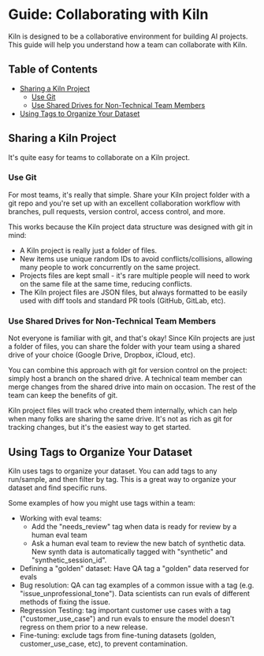 # Guide: Collaborating with Kiln

Kiln is designed to be a collaborative environment for building AI projects. This guide will help you understand how a team can collaborate with Kiln.

## Table of Contents

- [Sharing a Kiln Project](#sharing-a-kiln-project)
  - [Use Git](#use-git)
  - [Use Shared Drives for Non-Technical Team Members](#use-shared-drives-for-non-technical-team-members)
- [Using Tags to Organize Your Dataset](#using-tags-to-organize-your-dataset)

## Sharing a Kiln Project

It's quite easy for teams to collaborate on a Kiln project.

### Use Git

For most teams, it's really that simple. Share your Kiln project folder with a git repo and you're set up with an excellent collaboration workflow with branches, pull requests, version control, access control, and more.

This works because the Kiln project data structure was designed with git in mind:

- A Kiln project is really just a folder of files.
- New items use unique random IDs to avoid conflicts/collisions, allowing many people to work concurrently on the same project.
- Projects files are kept small - it's rare multiple people will need to work on the same file at the same time, reducing conflicts.
- The Kiln project files are JSON files, but always formatted to be easily used with diff tools and standard PR tools (GitHub, GitLab, etc).

### Use Shared Drives for Non-Technical Team Members

Not everyone is familiar with git, and that's okay! Since Kiln projects are just a folder of files, you can share the folder with your team using a shared drive of your choice (Google Drive, Dropbox, iCloud, etc).

You can combine this approach with git for version control on the project: simply host a branch on the shared drive. A technical team member can merge changes from the shared drive into main on occasion. The rest of the team can keep the benefits of git.

Kiln project files will track who created them internally, which can help when many folks are sharing the same drive. It's not as rich as git for tracking changes, but it's the easiest way to get started.

## Using Tags to Organize Your Dataset

Kiln uses tags to organize your dataset. You can add tags to any run/sample, and then filter by tag. This is a great way to organize your dataset and find specific runs.

Some examples of how you might use tags within a team:

- Working with eval teams:
  - Add the "needs_review" tag when data is ready for review by a human eval team
  - Ask a human eval team to review the new batch of synthetic data. New synth data is automatically tagged with "synthetic" and "synthetic_session_id".
- Defining a "golden" dataset: Have QA tag a "golden" data reserved for evals
- Bug resolution: QA can tag examples of a common issue with a tag (e.g. "issue_unprofessional_tone"). Data scientists can run evals of different methods of fixing the issue.
- Regression Testing: tag important customer use cases with a tag ("customer_use_case") and run evals to ensure the model doesn't regress on them prior to a new release.
- Fine-tuning: exclude tags from fine-tuning datasets (golden, customer_use_case, etc), to prevent contamination.
